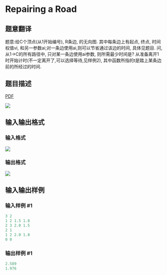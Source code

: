 # Repairing a Road

## 题意翻译

题意:给C个顶点(从1开始编号), R条边, 的无向图. 其中每条边上有起点, 终点, 时间权值vi, 和另一参数ai;对一条边使用ai,则可以节省通过该边的时间, 具体见题目. 问,从1->C的所有路径中, 只对某一条边使用ai参数, 则所需最少时间是? 从准备离开1时开始计时(不一定离开了,可以选择等待,见样例2), 其中函数所指的t是踏上某条边前的所经过的时间.

## 题目描述

[problemUrl]: https://uva.onlinejudge.org/index.php?option=com_onlinejudge&Itemid=8&category=226&page=show_problem&problem=3005

[PDF](https://uva.onlinejudge.org/external/118/p11883.pdf)

![](https://cdn.luogu.com.cn/upload/vjudge_pic/UVA11883/fd9af47badaf0e99eb261228acfa8027ee25410b.png)

## 输入输出格式

### 输入格式

![](https://cdn.luogu.com.cn/upload/vjudge_pic/UVA11883/30beac43f14ed990a1c041a1320d0f8bf9685ef6.png)

### 输出格式

![](https://cdn.luogu.com.cn/upload/vjudge_pic/UVA11883/be3d45a9e3c89224b9eb1c456cb66682670ce017.png)

## 输入输出样例

### 输入样例 #1

```cpp
3 2
1 2 1.5 1.8
2 3 2.0 1.5
2 1
1 2 2.0 1.8
0 0
```


### 输出样例 #1

```cpp
2.589
1.976
```



